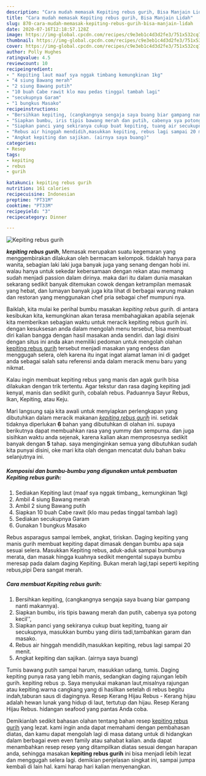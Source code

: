 ```yaml
---
description: "Cara mudah memasak Kepiting rebus gurih, Bisa Manjain Lidah"
title: "Cara mudah memasak Kepiting rebus gurih, Bisa Manjain Lidah"
slug: 870-cara-mudah-memasak-kepiting-rebus-gurih-bisa-manjain-lidah
date: 2020-07-16T12:18:57.128Z
image: https://img-global.cpcdn.com/recipes/c9e3eb1c4d3d2fe3/751x532cq70/kepiting-rebus-gurih-foto-resep-utama.jpg
thumbnail: https://img-global.cpcdn.com/recipes/c9e3eb1c4d3d2fe3/751x532cq70/kepiting-rebus-gurih-foto-resep-utama.jpg
cover: https://img-global.cpcdn.com/recipes/c9e3eb1c4d3d2fe3/751x532cq70/kepiting-rebus-gurih-foto-resep-utama.jpg
author: Polly Hughes
ratingvalue: 4.5
reviewcount: 10
recipeingredient:
- " Kepiting laut maaf sya nggak timbang kemungkinan 1kg"
- "4 siung Bawang merah"
- "2 siung Bawang putih"
- "10 buah Cabe rawit klo mau pedas tinggal tambah lagi"
- "secukupnya Garam"
- "1 bungkus Masako"
recipeinstructions:
- "Bersihkan kepiting, (cangkangnya sengaja saya buang biar gampang nanti makannya)."
- "Siapkan bumbu, iris tipis bawang merah dan putih, cabenya sya potong kecil&#39;&#39;,"
- "Siapkan panci yang sekiranya cukup buat kepiting, tuang air secukupnya, masukkan bumbu yang diiris tadi,tambahkan garam dan masako."
- "Rebus air hinggah mendidih,masukkan kepiting, rebus lagi sampai 20 menit."
- "Angkat kepiting dan sajikan. (airnya saya buang)"
categories:
- Resep
tags:
- kepiting
- rebus
- gurih

katakunci: kepiting rebus gurih 
nutrition: 161 calories
recipecuisine: Indonesian
preptime: "PT31M"
cooktime: "PT33M"
recipeyield: "3"
recipecategory: Dinner

---
```



![Kepiting rebus gurih](https://img-global.cpcdn.com/recipes/c9e3eb1c4d3d2fe3/751x532cq70/kepiting-rebus-gurih-foto-resep-utama.jpg)

<b><i>kepiting rebus gurih</i></b>, Memasak merupakan suatu kegemaran yang menggembirakan dilakukan oleh bermacam kelompok. tidaklah hanya para wanita, sebagian laki laki juga banyak juga yang senang dengan hobi ini. walau hanya untuk sekedar kebersamaan dengan rekan atau memang sudah menjadi passion dalam dirinya. maka dari itu dalam dunia masakan sekarang sedikit banyak ditemukan cowok dengan ketrampilan memasak yang hebat, dan lumayan banyak juga kita lihat di berbagai warung makan dan restoran yang menggunakan chef pria sebagai chef mumpuni nya.

Baiklah, kita mulai ke perihal bumbu masakan <i>kepiting rebus gurih</i>. di antara kesibukan kita, kemungkinan akan terasa membahagiakan apabila sejenak kita memberikan sebagian waktu untuk meracik kepiting rebus gurih ini. dengan kesuksesan anda dalam mengolah menu tersebut, bisa membuat diri kalian bangga dengan hasil masakan anda sendiri. dan lagi disini dengan situs ini anda akan memiliki pedoman untuk mengolah olahan <u>kepiting rebus gurih</u> tersebut menjadi masakan yang endess dan menggugah selera, oleh karena itu ingat ingat alamat laman ini di gadget anda sebagai salah satu referensi anda dalam meracik menu baru yang nikmat.

Kalau ingin membuat kepiting rebus yang manis dan agak gurih bisa dilakukan dengan trik tertentu. Agar tekstur dan rasa daging kepiting jadi kenyal, manis dan sedikit gurih, cobalah rebus. Paduannya Sayur Rebus, Ikan, Kepiting, atau Keju.


Mari langsung saja kita awali untuk menyiapkan perlengkapan yang dibutuhkan dalam meracik makanan <u><i>kepiting rebus gurih</i></u> ini. setidak tidaknya diperlukan <b>6</b> bahan yang dibutuhkan di olahan ini. supaya berikutnya dapat membuahkan rasa yang yummy dan sempurna. dan juga sisihkan waktu anda sejenak, karena kalian akan memprosesnya sedikit banyak dengan <b>5</b> tahap. saya menginginkan semua yang dibutuhkan sudah kita punyai disini, oke mari kita olah dengan mencatat dulu bahan baku selanjutnya ini.

<!--inarticleads1-->

##### Komposisi dan bumbu-bumbu yang digunakan untuk pembuatan Kepiting rebus gurih:

1. Sediakan  Kepiting laut (maaf sya nggak timbang,, kemungkinan 1kg)
1. Ambil 4 siung Bawang merah
1. Ambil 2 siung Bawang putih
1. Siapkan 10 buah Cabe rawit (klo mau pedas tinggal tambah lagi)
1. Sediakan secukupnya Garam
1. Gunakan 1 bungkus Masako


Rebus asparagus sampai lembek, angkat, tiriskan. Daging kepiting yang manis gurih membuat kepiting dapat dimasak dengan bumbu apa saja sesuai selera. Masukkan Kepiting rebus, aduk-aduk sampai bumbunya merata, dan masak hingga kuahnya sedikit mengental supaya bumbu meresap pada dalam daging Kepiting. Bukan merah lagi,tapi seperti kepiting rebus,pipi Dera sangat merah. 

<!--inarticleads2-->

##### Cara membuat Kepiting rebus gurih:

1. Bersihkan kepiting, (cangkangnya sengaja saya buang biar gampang nanti makannya).
1. Siapkan bumbu, iris tipis bawang merah dan putih, cabenya sya potong kecil&#39;&#39;,
1. Siapkan panci yang sekiranya cukup buat kepiting, tuang air secukupnya, masukkan bumbu yang diiris tadi,tambahkan garam dan masako.
1. Rebus air hinggah mendidih,masukkan kepiting, rebus lagi sampai 20 menit.
1. Angkat kepiting dan sajikan. (airnya saya buang)


Tumis bawang putih sampai harum, masukkan udang, tumis. Daging kepiting punya rasa yang lebih manis, sedangkan daging rajungan lebih gurih. kepiting rebus :p. Saya menyukai makanan laut,misalnya rajungan atau kepiting.warna cangkang yang di hasilkan setelah di rebus begitu indah,taburan saus di dagingnya. Resep Kerang Hijau Rebus - Kerang hijau adalah hewan lunak yang hidup di laut, tertutup dan hijau. Resep Kerang Hijau Rebus. hidangan seafood yang pantas Anda coba. 

Demikianlah sedikit bahasan olahan tentang bahan resep <u>kepiting rebus gurih</u> yang lezat. kami ingin anda dapat memahami dengan pembahasan diatas, dan kamu dapat mengolah lagi di masa datang untuk di hidangkan dalam berbagai even even family atau sahabat kalian. anda dapat menambahkan resep resep yang ditampilkan diatas sesuai dengan harapan anda, sehingga masakan <b>kepiting rebus gurih</b> ini bisa menjadi lebih lezat dan menggugah selera lagi. demikian penjelasan singkat ini, sampai jumpa kembali di lain hal. kami harap hari kalian menyenangkan.
